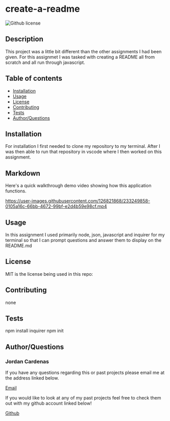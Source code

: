 # create-a-readme
![Github license](http://img.shields.io/badge/license-MIT-blue.svg)

## Description

This project was a little bit different than the other assignments I had been given. For this assignmet I was tasked with creating a README all from scratch and all run through javascript.

## Table of contents

* [Installation](#install)
* [Usage](#usage)
* [License](#license)
* [Contributing](#contributors)
* [Tests](#test)
* [Author/Questions](#author)

## Installation

For installation I first needed to clone my repository to my terminal. After I was then able to run that repository in vscode where I then worked on this assignment.

## Markdown

Here's a quick walkthrough demo video showing how this application functions. 



https://user-images.githubusercontent.com/126821868/233249858-0105a16c-66bb-4672-99bf-e2d4b59e98cf.mp4



## Usage

In this assignment I used primarily node, json, javascript and inquirer for my terminal so that I can prompt questions and answer them to display on the README.md

## License

MIT is the license being used in this repo:


## Contributing

none

## Tests

npm install inquirer
npm init

## Author/Questions

### Jordan Cardenas

If you have any questions regarding this or past projects please email me at the address linked below.

[Email](https://jordanbc408@gmail.com)

If you would like to look at any of my past projects feel free to check them out with my github account linked below!

[Github](https://github.com/408broncos)
